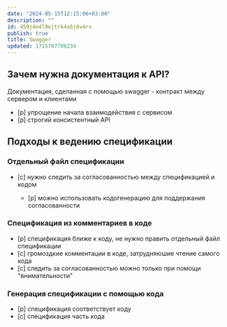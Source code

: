 ```yaml
---
date: "2024-05-15T12:15:06+03:00"
description: ""
id: 459j4e4l9ejtrk4x6j8v4rx
publish: true
title: Swagger
updated: 1715767706234
---
```

## Зачем нужна документация к API?

Документация, сделанная с помощью swagger - контракт между сервером и клиентами

- [p] упрощение начала взаимодействия с сервисом
- [p] строгий консистентный API

## Подходы к ведению спецификации 

### Отдельный файл спецификации

- [c] нужно следить за согласованностью между спецификацией и кодом

  - [p] можно использовать кодогенерацию для поддержания согласованности

### Спецификация из комментариев в коде

- [p] спецификация ближе к коду, не нужно править отдельный файл спецификации
- [c] громоздкие комментации в коде, затрудняюшие чтение самого кода
- [c] следить за согласованностью можно только при помощи "внимательности"

### Генерация спецификации с помощью кода

- [p] спецификация соответствует коду
- [c] спецификация часть кода
